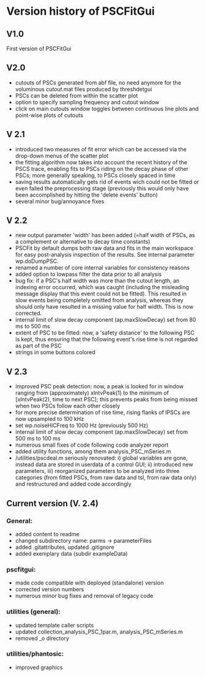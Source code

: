# Version history of PSCFitGui
## V1.0
First version of PSCFitGui
## V2.0
- cutouts of PSCs generated from abf file, no need anymore for the voluminous *cutout*.mat files produced by threshdetgui  
- PSCs can be deleted from within the scatter plot  
- option to specify sampling frequency and cutout window  
- click on main cutouts window toggles between continuous line plots and point-wise plots of cutouts  
## V 2.1 
- introduced two measures of fit error which can be accessed via the drop-down menus of the scatter plot
- the fitting algorithm now takes into account the recent history of the PSCS trace, enabling fits to PSCs riding on the decay phase of other PSCs; more generally speaking, to PSCs closely spaced in time  
- saving results automatically gets rid of events wich could not be fitted or even failed the preprocessing stage (previously this would only have been accomplished by hitting the 'delete events' button)  
- several minor bug/annoyance fixes  
## V 2.2
- new output parameter 'width' has been added (=half width of PSCs, as a complement or alternative to decay time constants)  
- PSCFit by default dumps both raw data and fits in the main workspace for easy post-analysis inspection of the results. See internal parameter wp.doDumpPSC.  
- renamed a number of core internal variables for consistency reasons  
- added option to lowpass filter the data prior to all analysis  
- bug fix: if a PSC's half width was more than the cutout length, an indexing error occurred, which was caught (including the misleading message display that this event could not be fitted). This resulted in slow events being completely omitted from analysis, whereas they should only have resulted in a missing value for half width. This is now corrected.  
- internal limit of slow decay component (ap.maxSlowDecay) set from 80 ms to 500 ms  
- extent of PSC to be fitted: now, a 'safety distance' to the following PSC is kept, thus ensuring that the following event's rise time is not regarded as part of the PSC  
- strings in some buttons colored  

## V 2.3
- improved PSC peak detection: now, a peak is looked for in window ranging from (approximately) xIntvPeak(1) to the minimum of [xIntvPeak(2), time to next PSC]; this prevents peaks from being missed when two PSCs follow each other closely  
- for more precise determination of rise time, rising flanks of IPSCs are now upsampled to 100 kHz  
- set wp.noiseHiCFreq to 1000 Hz (previously 500 Hz)  
- internal limit of slow decay component (ap.maxSlowDecay) set from 500 ms to 100 ms  
- numerous small fixes of code following code analyzer report  
- added utility functions, among them analysis_PSC_mSeries.m
- /utilities/pscdeal.m seriously renovated: i) global variables are gone, instead data are stored in userdata of a control GUI; ii) introduced new parameters, iii) reorganized parameters to be analyzed into three categories (from fitted PSCs, from raw data and tsl, from raw data only) and restructured and added code accordingly

## Current version (V. 2.4)
### General:
* added content to readme
* changed subdirectory name: parms -> parameterFiles
* added .gitattributes, updated .gitignore
* added exemplary data (subdir exampleData)

### pscfitgui:
* made code compatible with deployed (standalone) version
* corrected version numbers
* numerous minor bug fixes and removal of legacy code

### utilities (general):
* updated template caller scripts
* updated collection_analysis_PSC_1par.m, analysis_PSC_mSeries.m
* removed _o directory

### utilities/phantosic:
* improved graphics

